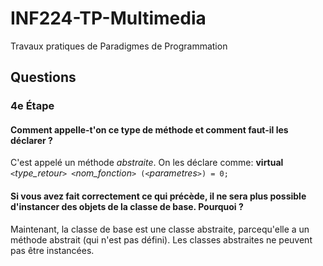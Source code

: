 # INF224-TP-Multimedia
Travaux pratiques de Paradigmes de Programmation

## Questions

### 4e Étape

#### Comment appelle-t'on ce type de méthode et comment faut-il les déclarer ?
C'est appelé un méthode *abstraite*. On les déclare comme:
**virtual**` <`*type_retour*`> <`*nom_fonction*`> (<`*parametres*`>) = 0;`

#### Si vous avez fait correctement ce qui précède, il ne sera plus possible d'instancer des objets de la classe de base. Pourquoi ?
Maintenant, la classe de base est une classe abstraite, parcequ'elle a un méthode abstrait (qui n'est pas défini). Les classes abstraites ne peuvent pas être instancées.
